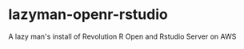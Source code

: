 lazyman-openr-rstudio
=====================

A lazy man's install of Revolution R Open and Rstudio Server on AWS
